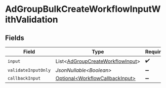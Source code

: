 # AdGroupBulkCreateWorkflowInputWithValidation


## Fields

| Field                                                                                      | Type                                                                                       | Required                                                                                   | Description                                                                                |
| ------------------------------------------------------------------------------------------ | ------------------------------------------------------------------------------------------ | ------------------------------------------------------------------------------------------ | ------------------------------------------------------------------------------------------ |
| `input`                                                                                    | List\<[AdGroupCreateWorkflowInput](../../models/components/AdGroupCreateWorkflowInput.md)> | :heavy_check_mark:                                                                         | N/A                                                                                        |
| `validateInputOnly`                                                                        | *JsonNullable\<Boolean>*                                                                   | :heavy_minus_sign:                                                                         | N/A                                                                                        |
| `callbackInput`                                                                            | [Optional\<WorkflowCallbackInput>](../../models/components/WorkflowCallbackInput.md)       | :heavy_minus_sign:                                                                         | N/A                                                                                        |